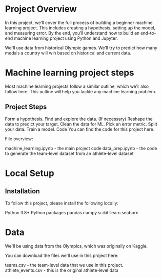 # Project Overview
In this project, we'll cover the full process of building a beginner machine learning project. This includes creating a hypothesis, setting up the model, and measuring error. By the end, you'll understand how to build an end-to-end machine learning project using Python and Jupyter.

We'll use data from historical Olympic games. We'll try to predict how many medals a country will win based on historical and current data.

# Machine learning project steps
Most machine learning projects follow a similar outline, which we'll also follow here. This outline will help you tackle any machine learning problem.

## Project Steps

Form a hypothesis.
Find and explore the data.
(If necessary) Reshape the data to predict your target.
Clean the data for ML.
Pick an error metric.
Split your data.
Train a model.
Code
You can find the code for this project here.

File overview:

machine_learning.ipynb - the main project code
data_prep.ipynb - the code to generate the team-level dataset from an athlete-level dataset
# Local Setup
## Installation
To follow this project, please install the following locally:

Python 3.8+
Python packages
pandas
numpy
scikit-learn
seaborn

# Data
We'll be using data from the Olympics, which was originally on Kaggle.

You can download the files we'll use in this project here:

teams.csv - the team-level data that we use in this project.
athlete_events.csv - this is the original athlete-level data
